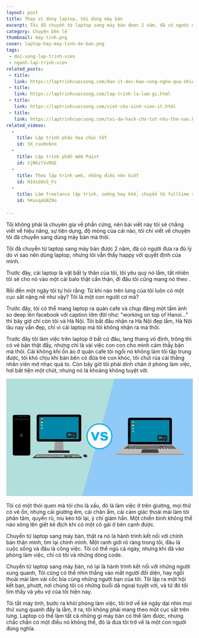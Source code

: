 ```yaml
---
layout: post
title: Thay vì dùng laptop, tôi dùng máy bàn
excerpt: Tôi đã chuyển từ laptop sang máy bàn được 2 năm, đã có người đưa ra đủ lý do vì sao nên dùng laptop, nhưng tôi vẫn thấy happy với quyết định của mình.
category: Chuyện bên lề
thumbnail: may-tinh.png
cover: laptop-hay-may-tinh-de-ban.png
tags:
 - doi-song-lap-trinh-vien
 - nganh-lap-trinh-vien
related_posts:
 - title: 
   link: https://laptrinhcuocsong.com/dan-it-doc-bao-cong-nghe-qua-nhieu.html
 - title: 
   link: https://laptrinhcuocsong.com/lap-trinh-la-lam-gi.html
 - title: 
   link: https://laptrinhcuocsong.com/viet-cho-sinh-vien-it.html
 - title: 
   link: https://laptrinhcuocsong.com/toi-da-hack-cho-tot-nhu-the-nao.html
related_videos:
  -
    title: Lập trình pháo hoa chúc tết
    id: 3X_cuuHc6no
  -
    title: Lập trình phần mềm Paint
    id: SjNkzlVv0GE
  -
    title: Theo lập trình web, những điều nên biết
    id: HIdsG9vS_Fs
  -
    title: Làm freelance lập trình, sướng hay khổ, chuyển từ fulltime sang freelance như thế nào?
    id: hKuxqaG8Z9o

---
```


Tôi không phải là chuyên gia về phần cứng, nên bài viết này tôi sẽ chẳng viết về hiệu năng, sự tiện dụng, độ mỏng của cái nào, tôi chỉ viết về chuyện tôi đã chuyển sang dùng máy bàn mà thôi.

Tôi đã chuyển từ laptop sang máy bàn được 2 năm, đã có người đưa ra đủ lý do vì sao nên dùng laptop, nhưng tôi vẫn thấy happy với quyết định của mình.

Trước đây, cái laptop là vật bất ly thân của tôi, tôi yêu quý nó lắm, tất nhiên tôi sẽ cho nó vào một cái balo thật cẩn thận, đi đâu tôi cũng mang nó theo .

Rồi đến một ngày tôi tự hỏi rằng: Từ khi nào trên lưng của tôi luôn có một cục sắt nặng nề như vậy? Tôi là một con người cơ mà?

Trước đây, tôi có thể mang laptop ra quán cafe và chụp đăng một tấm ảnh so deep lên facebook với caption lởm đời như: "working on top of Hanoi..." thì bây giờ chỉ còn tôi và Hà Nội. Tôi bắt đầu nhận ra Hà Nội đẹp lắm, Hà Nội lâu nay vẫn đẹp, chỉ vì cái laptop mà tôi không nhận ra mà thôi.

Trước đây tôi làm việc trên laptop ở bất cứ đâu, lang thang vô định, trông thì có vẻ bận thật đấy, nhưng chỉ là vài việc con con cho mình cảm thấy bận mà thôi. Cái không khí ồn ào ở quán cafe tôi ngồi nó không làm tôi tập trung được, tôi khó chịu khi bàn bên có đứa trẻ con khóc, tôi chửi rủa cái thằng nhân viên mở nhạc quá to. Còn bây giờ tôi phải dính chân ở phòng làm việc, hơi bất tiện một chút, nhưng nó là khoảng không tuyệt vời.

![Laptop vs desktop](images/laptop-hay-may-tinh-de-ban.png)

Tôi có một thói quen mà tôi cho là xấu, đó là làm việc ở trên giường, mọi thứ có vẻ ổn, nhưng cái giường êm, cái chăn ấm, cái cảm giác thoải mái làm tôi phân tâm, quyến rũ, níu kéo tôi lại, ý chí giảm hẳn. Một chiến binh không thể nào xông lên giết kẻ địch khi có một cô gái ở bên cạnh được.

Chuyển từ laptop sang máy bàn, thật ra nó là hành trình kết nối với chính bản thân mình, tìm lại chính mình. Một ranh giới rõ ràng trong tôi, đâu là cuộc sống và đâu là công việc. Tôi có thể ngủ cả ngày, nhưng khi đã vào phòng làm việc, chỉ có tôi và những dòng code.

Chuyển từ laptop sang máy bàn, nó lại là hành trình kết nối với những người xung quanh, Tôi cũng có thể nhìn thẳng vào mắt người đối diện, hay ngồi thoải mái làm vài cốc bia cùng những người bạn của tôi. Tôi lập ra một hội kết bạn, phượt, nơi chúng tôi có những buổi dã ngoại tuyệt vời, và từ đó tôi tìm thấy và yêu vợ của tôi hiện nay.

Tôi tắt máy tính, bước ra khỏi phòng làm việc, tôi trở về kẻ ngây dại nhìn mọi thứ xung quanh đầy lạ lẫm, ít ra, tôi không phải mang theo một cục sắt trên lưng. Laptop có thể làm tất cả những gì máy bàn có thể làm được, nhưng chắc chắn có một điều nó không thể, đó là đưa tôi trở về là một con người đúng nghĩa.


